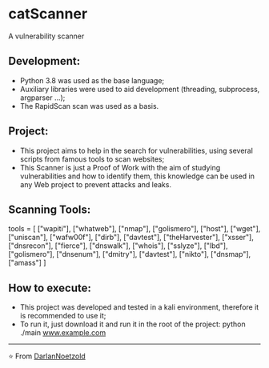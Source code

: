 # catScanner
 A vulnerability scanner

## Development:
* Python 3.8 was used as the base language;
* Auxiliary libraries were used to aid development (threading, subprocess, argparser ...);
* The RapidScan scan was used as a basis.

## Project:
* This project aims to help in the search for vulnerabilities, using several scripts from famous tools to scan websites;
* This Scanner is just a Proof of Work with the aim of studying vulnerabilities and how to identify them, this knowledge can be used in any Web project to prevent attacks and leaks.

## Scanning Tools:
tools = [
    ["wapiti"], ["whatweb"], ["nmap"], ["golismero"], ["host"], ["wget"], ["uniscan"], ["wafw00f"], ["dirb"],
    ["davtest"], ["theHarvester"], ["xsser"], ["dnsrecon"], ["fierce"], ["dnswalk"], ["whois"], ["sslyze"], ["lbd"],
    ["golismero"], ["dnsenum"], ["dmitry"], ["davtest"], ["nikto"], ["dnsmap"], ["amass"]
]

## How to execute:
* This project was developed and tested in a kali environment, therefore it is recommended to use it;
* To run it, just download it and run it in the root of the project: python ./main www.example.com

---

⭐️ From [DarlanNoetzold](https://github.com/DarlanNoetzold)
